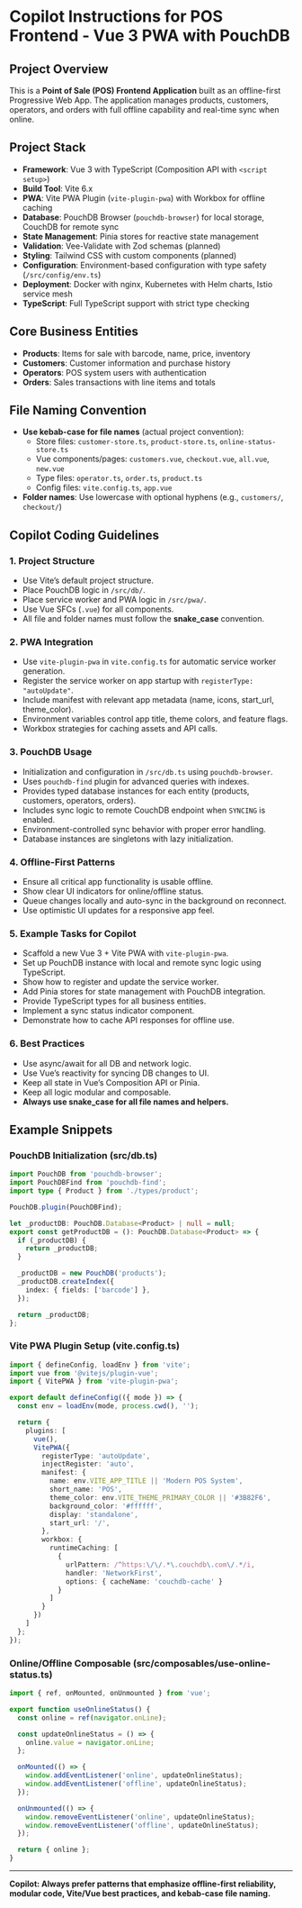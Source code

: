 # Copilot Instructions for POS Frontend - Vue 3 PWA with PouchDB

## Project Overview
This is a **Point of Sale (POS) Frontend Application** built as an offline-first Progressive Web App. The application manages products, customers, operators, and orders with full offline capability and real-time sync when online.

## Project Stack
- **Framework**: Vue 3 with TypeScript (Composition API with `<script setup>`)
- **Build Tool**: Vite 6.x
- **PWA**: Vite PWA Plugin (`vite-plugin-pwa`) with Workbox for offline caching
- **Database**: PouchDB Browser (`pouchdb-browser`) for local storage, CouchDB for remote sync
- **State Management**: Pinia stores for reactive state management
- **Validation**: Vee-Validate with Zod schemas (planned)
- **Styling**: Tailwind CSS with custom components (planned)
- **Configuration**: Environment-based configuration with type safety (`/src/config/env.ts`)
- **Deployment**: Docker with nginx, Kubernetes with Helm charts, Istio service mesh
- **TypeScript**: Full TypeScript support with strict type checking

## Core Business Entities
- **Products**: Items for sale with barcode, name, price, inventory
- **Customers**: Customer information and purchase history
- **Operators**: POS system users with authentication
- **Orders**: Sales transactions with line items and totals

## File Naming Convention

- **Use kebab-case for file names** (actual project convention):
  - Store files: `customer-store.ts`, `product-store.ts`, `online-status-store.ts`
  - Vue components/pages: `customers.vue`, `checkout.vue`, `all.vue`, `new.vue`
  - Type files: `operator.ts`, `order.ts`, `product.ts`
  - Config files: `vite.config.ts`, `app.vue`
- **Folder names**: Use lowercase with optional hyphens (e.g., `customers/`, `checkout/`)

## Copilot Coding Guidelines

### 1. Project Structure
- Use Vite’s default project structure.
- Place PouchDB logic in `/src/db/`.
- Place service worker and PWA logic in `/src/pwa/`.
- Use Vue SFCs (`.vue`) for all components.
- All file and folder names must follow the **snake_case** convention.

### 2. PWA Integration
- Use `vite-plugin-pwa` in `vite.config.ts` for automatic service worker generation.
- Register the service worker on app startup with `registerType: "autoUpdate"`.
- Include manifest with relevant app metadata (name, icons, start_url, theme_color).
- Environment variables control app title, theme colors, and feature flags.
- Workbox strategies for caching assets and API calls.

### 3. PouchDB Usage
- Initialization and configuration in `/src/db.ts` using `pouchdb-browser`.
- Uses `pouchdb-find` plugin for advanced queries with indexes.
- Provides typed database instances for each entity (products, customers, operators, orders).
- Includes sync logic to remote CouchDB endpoint when `SYNCING` is enabled.
- Environment-controlled sync behavior with proper error handling.
- Database instances are singletons with lazy initialization.

### 4. Offline-First Patterns
- Ensure all critical app functionality is usable offline.
- Show clear UI indicators for online/offline status.
- Queue changes locally and auto-sync in the background on reconnect.
- Use optimistic UI updates for a responsive app feel.

### 5. Example Tasks for Copilot
- Scaffold a new Vue 3 + Vite PWA with `vite-plugin-pwa`.
- Set up PouchDB instance with local and remote sync logic using TypeScript.
- Show how to register and update the service worker.
- Add Pinia stores for state management with PouchDB integration.
- Provide TypeScript types for all business entities.
- Implement a sync status indicator component.
- Demonstrate how to cache API responses for offline use.

### 6. Best Practices
- Use async/await for all DB and network logic.
- Use Vue’s reactivity for syncing DB changes to UI.
- Keep all state in Vue’s Composition API or Pinia.
- Keep all logic modular and composable.
- **Always use snake_case for all file names and helpers.**

## Example Snippets

### PouchDB Initialization (src/db.ts)
```typescript
import PouchDB from 'pouchdb-browser';
import PouchDBFind from 'pouchdb-find';
import type { Product } from './types/product';

PouchDB.plugin(PouchDBFind);

let _productDB: PouchDB.Database<Product> | null = null;
export const getProductDB = (): PouchDB.Database<Product> => {
  if (_productDB) {
    return _productDB;
  }

  _productDB = new PouchDB('products');
  _productDB.createIndex({
    index: { fields: ['barcode'] },
  });

  return _productDB;
};
```

### Vite PWA Plugin Setup (vite.config.ts)
```typescript
import { defineConfig, loadEnv } from 'vite';
import vue from '@vitejs/plugin-vue';
import { VitePWA } from 'vite-plugin-pwa';

export default defineConfig(({ mode }) => {
  const env = loadEnv(mode, process.cwd(), '');

  return {
    plugins: [
      vue(),
      VitePWA({
        registerType: 'autoUpdate',
        injectRegister: 'auto',
        manifest: {
          name: env.VITE_APP_TITLE || 'Modern POS System',
          short_name: 'POS',
          theme_color: env.VITE_THEME_PRIMARY_COLOR || '#3B82F6',
          background_color: '#ffffff',
          display: 'standalone',
          start_url: '/',
        },
        workbox: {
          runtimeCaching: [
            {
              urlPattern: /^https:\/\/.*\.couchdb\.com\/.*/i,
              handler: 'NetworkFirst',
              options: { cacheName: 'couchdb-cache' }
            }
          ]
        }
      })
    ]
  };
});
```

### Online/Offline Composable (src/composables/use-online-status.ts)
```typescript
import { ref, onMounted, onUnmounted } from 'vue';

export function useOnlineStatus() {
  const online = ref(navigator.onLine);

  const updateOnlineStatus = () => {
    online.value = navigator.onLine;
  };

  onMounted(() => {
    window.addEventListener('online', updateOnlineStatus);
    window.addEventListener('offline', updateOnlineStatus);
  });

  onUnmounted(() => {
    window.removeEventListener('online', updateOnlineStatus);
    window.removeEventListener('offline', updateOnlineStatus);
  });

  return { online };
}
```

---

**Copilot: Always prefer patterns that emphasize offline-first reliability, modular code, Vite/Vue best practices, and kebab-case file naming.**
